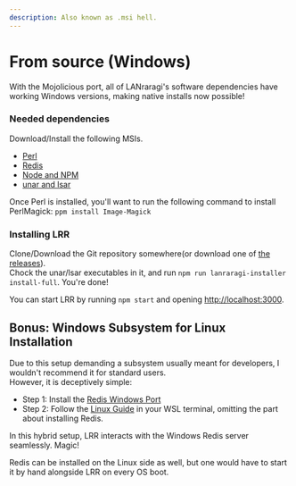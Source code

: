 ```yaml
---
description: Also known as .msi hell.
---
```


# From source \(Windows\)

With the Mojolicious port, all of LANraragi's software dependencies have working Windows versions, making native installs now possible!

### Needed dependencies

Download/Install the following MSIs.

* [Perl](https://strawberryperl.com/download/5.26.1.1/strawberry-perl-5.26.1.1-64bit.msi)
* [Redis](https://github.com/MicrosoftArchive/redis/releases/download/win-3.2.100/Redis-x64-3.2.100.msi)
* [Node and NPM](https://nodejs.org/dist/v9.4.0/node-v9.4.0-x64.msi)
* [unar and lsar](https://theunarchiver.com/downloads/unarWindows.zip)

Once Perl is installed, you'll want to run the following command to install PerlMagick: `ppm install Image-Magick`

### Installing LRR

Clone/Download the Git repository somewhere\(or download one of [the releases](https://github.com/Difegue/LANraragi/releases)\).  
Chock the unar/lsar executables in it, and run `npm run lanraragi-installer install-full`. You're done!

You can start LRR by running `npm start` and opening [http://localhost:3000](http://localhost:3000).

## Bonus: Windows Subsystem for Linux Installation

Due to this setup demanding a subsystem usually meant for developers, I wouldn't recommend it for standard users.  
However, it is deceptively simple:

* Step 1: Install the [Redis Windows Port](https://github.com/MicrosoftArchive/redis/releases/download/win-3.2.100/Redis-x64-3.2.100.msi)
* Step 2: Follow the [Linux Guide](source-windows.md#native-linux-installation) in your WSL terminal, omitting the part about installing Redis.

In this hybrid setup, LRR interacts with the Windows Redis server seamlessly. Magic!

Redis can be installed on the Linux side as well, but one would have to start it by hand alongside LRR on every OS boot.

